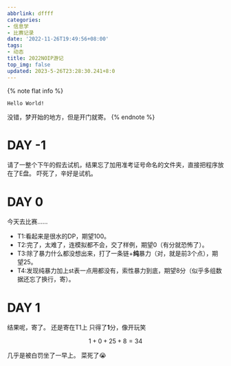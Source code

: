 ```yaml
---
abbrlink: dffff
categories:
- 信息学
- 比赛记录
date: '2022-11-26T19:49:56+08:00'
tags:
- 动态
title: 2022NOIP游记
top_img: false
updated: 2023-5-26T23:28:30.241+8:0
---
```

{% note flat info %}

```
Hello World!
```

没错，梦开始的地方，但是开门就寄。
{% endnote %}

# DAY -1

请了一整个下午的假去试机，结果忘了加用准考证号命名的文件夹，直接把程序放在了E盘。
吓死了，辛好是试机。

# DAY 0

今天去比赛……

+ T1:看起来是很水的DP，期望$100$。
+ T2:完了，太难了，连模拟都不会，交了样例，期望$0$（有分就恐怖了）。
+ T3:除了暴力什么都没想出来，打了一条链+**纯**暴力（对，就是前3个点），期望$25$。
+ T4:发现纯暴力加上st表一点用都没有，索性暴力到底，期望$8$分（似乎多组数据还忘了换行，寄）。

# DAY 1

结果呢，寄了。
还是寄在T1上
只得了**1**分，像开玩笑

$$
1+0+25+8=34
$$

几乎是被白罚坐了一早上。
菜死了😭
